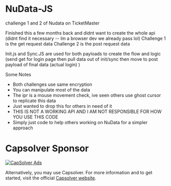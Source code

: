 # NuData-JS
challenge 1 and 2 of Nudata on TicketMaster 


Finished this a few months back and didnt want to create the whole api (didnt find it necessary -- Im a browser dev we already pass lol)
Challenge 1 is the get request data
Challenge 2 is the post request data 

Init.js and Sync.JS are used for both payloads to create the flow and logic 
(send get for login page then pull data out of init/sync then move to post payload of final data (actual login) )


Some Notes 
- Both challenges use same encryption
- You can manipulate most of the data
- The ipr is a mouse movement check, ive seen others use ghost cursor to replicate this data
- Just wanted to drop this for others in need of it
- THIS IS NOT A WORKING API AND I AM NOT RESPONSIBLE FOR HOW YOU USE THIS CODE
- Simply just code to help others working on NuData for a simpler approach 



# Capsolver Sponsor
[![CapSolver Ads](https://github.com/user-attachments/assets/793acd61-2ad9-46cf-bdec-60a61be962e1)](https://www.capsolver.com/?utm_source=github&utm_medium=repo&utm_campaign=scraping&utm_term=Kurva-Krome)

Alternatively, you may use Capsolver. For more information and to get started, visit the official [Capsolver website](https://www.capsolver.com/?utm_source=github&utm_medium=repo&utm_campaign=scraping&utm_term=Kurva-Krome).

